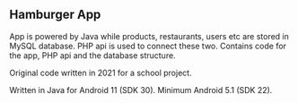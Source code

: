 ## Hamburger App
App is powered by Java while products, restaurants, users etc are stored in MySQL database. PHP api is used to connect these two.
Contains code for the app, PHP api and the database structure.

Original code written in 2021 for a school project.

Written in Java for Android 11 (SDK 30). Minimum Android 5.1 (SDK 22).

